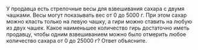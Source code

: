 У продавца есть стрелочные весы для взвешивания сахара с двумя чашками. Весы могут показывать вес от 0 до 5000 г. При этом сахар можно класть только на левую чашку, а гири можно ставить на любую из двух чашек. Какое наименьшее количество гирь достаточно иметь продавцу, чтобы одним взвешиванием можно было отмерить любое количество сахара от 0 до 25000 г? Ответ объясните.